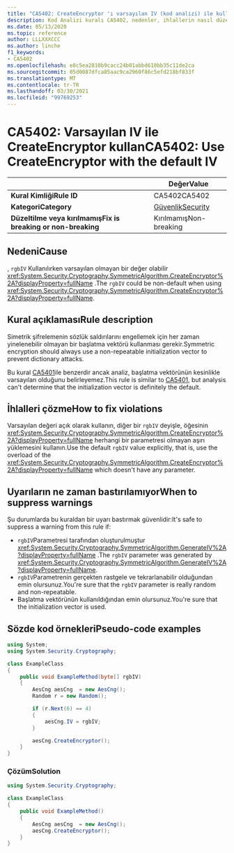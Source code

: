 ```yaml
---
title: "CA5402: CreateEncryptor 'ı varsayılan IV (kod analizi) ile kullanın"
description: Kod Analizi kuralı CA5402, nedenler, ihlallerin nasıl düzeltileceğini ve ne zaman bastıralınacağını içeren bilgiler sağlar.
ms.date: 05/13/2020
ms.topic: reference
author: LLLXXXCCC
ms.author: linche
f1_keywords:
- CA5402
ms.openlocfilehash: e8c5ea2810b9cacc24b01abbd610bb35c11de2ca
ms.sourcegitcommit: 05d0087dfca85aac9ca2960f86c5efd218bf833f
ms.translationtype: MT
ms.contentlocale: tr-TR
ms.lasthandoff: 03/30/2021
ms.locfileid: "99769253"
---
```

# <a name="ca5402-use-createencryptor-with-the-default-iv"></a><span data-ttu-id="d7f7e-103">CA5402: Varsayılan IV ile CreateEncryptor kullan</span><span class="sxs-lookup"><span data-stu-id="d7f7e-103">CA5402: Use CreateEncryptor with the default IV</span></span>

| | <span data-ttu-id="d7f7e-104">Değer</span><span class="sxs-lookup"><span data-stu-id="d7f7e-104">Value</span></span> |
|-|-|
| <span data-ttu-id="d7f7e-105">**Kural Kimliği**</span><span class="sxs-lookup"><span data-stu-id="d7f7e-105">**Rule ID**</span></span> |<span data-ttu-id="d7f7e-106">CA5402</span><span class="sxs-lookup"><span data-stu-id="d7f7e-106">CA5402</span></span>|
| <span data-ttu-id="d7f7e-107">**Kategori**</span><span class="sxs-lookup"><span data-stu-id="d7f7e-107">**Category**</span></span> |[<span data-ttu-id="d7f7e-108">Güvenlik</span><span class="sxs-lookup"><span data-stu-id="d7f7e-108">Security</span></span>](security-warnings.md)|
| <span data-ttu-id="d7f7e-109">**Düzeltilme veya kırılmamış**</span><span class="sxs-lookup"><span data-stu-id="d7f7e-109">**Fix is breaking or non-breaking**</span></span> |<span data-ttu-id="d7f7e-110">Kırılmamış</span><span class="sxs-lookup"><span data-stu-id="d7f7e-110">Non-breaking</span></span>|

## <a name="cause"></a><span data-ttu-id="d7f7e-111">Nedeni</span><span class="sxs-lookup"><span data-stu-id="d7f7e-111">Cause</span></span>

<span data-ttu-id="d7f7e-112">, `rgbIV` Kullanılırken varsayılan olmayan bir değer olabilir <xref:System.Security.Cryptography.SymmetricAlgorithm.CreateEncryptor%2A?displayProperty=fullName> .</span><span class="sxs-lookup"><span data-stu-id="d7f7e-112">The `rgbIV` could be non-default when using <xref:System.Security.Cryptography.SymmetricAlgorithm.CreateEncryptor%2A?displayProperty=fullName>.</span></span>

## <a name="rule-description"></a><span data-ttu-id="d7f7e-113">Kural açıklaması</span><span class="sxs-lookup"><span data-stu-id="d7f7e-113">Rule description</span></span>

<span data-ttu-id="d7f7e-114">Simetrik şifrelemenin sözlük saldırılarını engellemek için her zaman yinelenebilir olmayan bir başlatma vektörü kullanması gerekir.</span><span class="sxs-lookup"><span data-stu-id="d7f7e-114">Symmetric encryption should always use a non-repeatable initialization vector to prevent dictionary attacks.</span></span>

<span data-ttu-id="d7f7e-115">Bu kural [CA5401](ca5401.md)ile benzerdir ancak analiz, başlatma vektörünün kesinlikle varsayılan olduğunu belirleyemez.</span><span class="sxs-lookup"><span data-stu-id="d7f7e-115">This rule is similar to [CA5401](ca5401.md), but analysis can't determine that the initialization vector is definitely the default.</span></span>

## <a name="how-to-fix-violations"></a><span data-ttu-id="d7f7e-116">İhlalleri çözme</span><span class="sxs-lookup"><span data-stu-id="d7f7e-116">How to fix violations</span></span>

<span data-ttu-id="d7f7e-117">Varsayılan değeri açık olarak kullanın, diğer bir `rgbIV` deyişle, öğesinin <xref:System.Security.Cryptography.SymmetricAlgorithm.CreateEncryptor%2A?displayProperty=fullName> herhangi bir parametresi olmayan aşırı yüklemesini kullanın.</span><span class="sxs-lookup"><span data-stu-id="d7f7e-117">Use the default `rgbIV` value explicitly, that is, use the overload of the <xref:System.Security.Cryptography.SymmetricAlgorithm.CreateEncryptor%2A?displayProperty=fullName> which doesn't have any parameter.</span></span>

## <a name="when-to-suppress-warnings"></a><span data-ttu-id="d7f7e-118">Uyarıların ne zaman bastırılamıyor</span><span class="sxs-lookup"><span data-stu-id="d7f7e-118">When to suppress warnings</span></span>

<span data-ttu-id="d7f7e-119">Şu durumlarda bu kuraldan bir uyarı bastırmak güvenlidir:</span><span class="sxs-lookup"><span data-stu-id="d7f7e-119">It's safe to suppress a warning from this rule if:</span></span>

- <span data-ttu-id="d7f7e-120">`rgbIV`Parametresi tarafından oluşturulmuştur <xref:System.Security.Cryptography.SymmetricAlgorithm.GenerateIV%2A?displayProperty=fullName> .</span><span class="sxs-lookup"><span data-stu-id="d7f7e-120">The `rgbIV` parameter was generated by <xref:System.Security.Cryptography.SymmetricAlgorithm.GenerateIV%2A?displayProperty=fullName>.</span></span>
- <span data-ttu-id="d7f7e-121">`rgbIV`Parametrenin gerçekten rastgele ve tekrarlanabilir olduğundan emin olursunuz.</span><span class="sxs-lookup"><span data-stu-id="d7f7e-121">You're sure that the `rgbIV` parameter is really random and non-repeatable.</span></span>
- <span data-ttu-id="d7f7e-122">Başlatma vektörünün kullanıldığından emin olursunuz.</span><span class="sxs-lookup"><span data-stu-id="d7f7e-122">You're sure that the initialization vector is used.</span></span>

## <a name="pseudo-code-examples"></a><span data-ttu-id="d7f7e-123">Sözde kod örnekleri</span><span class="sxs-lookup"><span data-stu-id="d7f7e-123">Pseudo-code examples</span></span>

```csharp
using System;
using System.Security.Cryptography;

class ExampleClass
{
    public void ExampleMethod(byte[] rgbIV)
    {
        AesCng aesCng  = new AesCng();
        Random r = new Random();

        if (r.Next(6) == 4)
        {
            aesCng.IV = rgbIV;
        }

        aesCng.CreateEncryptor();
    }
}
```

### <a name="solution"></a><span data-ttu-id="d7f7e-124">Çözüm</span><span class="sxs-lookup"><span data-stu-id="d7f7e-124">Solution</span></span>

```csharp
using System.Security.Cryptography;

class ExampleClass
{
    public void ExampleMethod()
    {
        AesCng aesCng  = new AesCng();
        aesCng.CreateEncryptor();
    }
}
```
